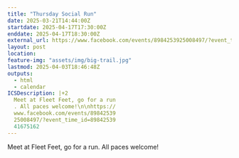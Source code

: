```yaml
---
title: "Thursday Social Run"
date: 2025-03-21T14:44:00Z
startdate: 2025-04-17T17:30:00Z
enddate: 2025-04-17T18:30:00Z
external_url: https://www.facebook.com/events/8984253925008497/?event_time_id=8984253941675162
layout: post
location: 
feature-img: "assets/img/big-trail.jpg"
lastmod: 2025-04-03T18:46:48Z
outputs:
  - html
  - calendar
ICSDescription: |+2
  Meet at Fleet Feet, go for a run  . All paces welcome!\n\nhttps://  www.facebook.com/events/89842539  25008497/?event_time_id=89842539  41675162
---
```


Meet at Fleet Feet, go for a run. All paces welcome!<br>
  <br>
  
